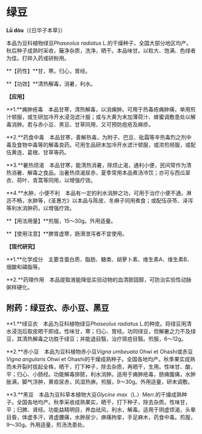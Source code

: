# 绿豆

**Lǜ dòu**（《日华子本草》）

本品为豆科植物绿豆*Phaseolus radiatus* L.的干燥种子。全国大部分地区均产。秋后种子成熟时采收，簸净杂质，洗净，晒干。本品味甘。以粒大、饱满、色绿者为佳。打碎入药或研粉用。

**【药性】**甘，寒。归心，胃经。

**【功效】**清热解毒，消暑，利水。

**【应用】**

**1.**痈肿疮毒　本品甘寒，清热解毒，以消痈肿。可用于热毒疮痈肿痛，单用煎汁顿服，或生研加冷开水浸泡滤汁服；或与大黄为末加薄荷汁、蜂蜜调敷患处以解毒消肿。若与赤小豆、黑豆、甘草同用，又可预防痘疮及麻疹。

**2.**药食中毒　本品甘寒，善解热毒，为附子、巴豆、砒霜等辛热毒烈之剂中毒及食物中毒等的解毒良药。可用生品研末加冷开水滤汁顿服，或浓煎频服，或配伍黄连、葛根、甘草等药。

**3.**暑热烦渴　本品甘寒，能清热消暑，除烦止渴，通利小便，民间常作为清热消暑、解毒之食品。治暑热烦渴尿赤，夏季常用本品煮汤冷饮；亦可与西瓜翠衣、荷叶、青蒿等同用，以增强疗效。

**4.**水肿，小便不利　本品有一定的利水消肿之功，可用于治疗小便不通，淋沥不畅，水肿等，《圣惠方》以本品与陈皮、冬麻子同用煮食；或配伍茯苓、泽泻等利水消肿药，以增强疗效。

**【用法用量】**煎服，15～30g。外用适量。

**【使用注意】**脾胃虚寒，肠滑泄泻者不宜使用。

**【现代研究】**

**1.**化学成分　主要含蛋白质、脂肪、糖类、胡萝卜素、维生素A、维生素B、烟酸和磷脂等。

**2.**药理作用　本品提取液能降低实验动物的血清胆固醇，可防治实验性动脉粥样硬化。

## 附药：绿豆衣、赤小豆、黑豆

**1.**绿豆衣　本品为豆科植物绿豆*Phaseolus radiatus* L.的种皮。将绿豆用清水浸泡后取皮晒干即成。性味甘，寒；归心、胃经。功同绿豆，但解暑之力不及绿豆，其清热解毒之功胜于绿豆；并能退目翳，治疗斑痘目翳。煎服，6～12g。

**2.**赤小豆　本品为豆科植物赤小豆*Vigna umbeuata* Ohwi et Ohashi或赤豆*Vigna angularis* Ohwi et Ohashi的干燥成熟种子。全国各地均产。秋季果实成熟而未开裂时拔起全株，晒干，打下种子，除去杂质，再晒干，生用。性味甘、酸，平；归心、小肠经。功能解毒排脓，利水消肿。适用于痈肿疮毒，肠痈腹痛，水肿胀满，脚气浮肿，黄疸尿赤，风湿热痹。煎服，9～30g。外用适量，研末调敷。

**3.**黑豆　本品为豆科草本植物大豆*Glycine max*（L.）Merr.的干燥成熟种子。全国各地均产。秋季采收成熟果实，晒干，打下种子，除去杂质。性味甘，平；归脾、肾经。功能益精明目，养血祛风，利水，解毒。适用于阴虚烦渴，头晕目昏，体虚多汗，肾虚腰痛，水肿尿少，痹痛拘挛，手足麻木，药食中毒。煎服，9～30g。外用适量，煎汤洗患处。